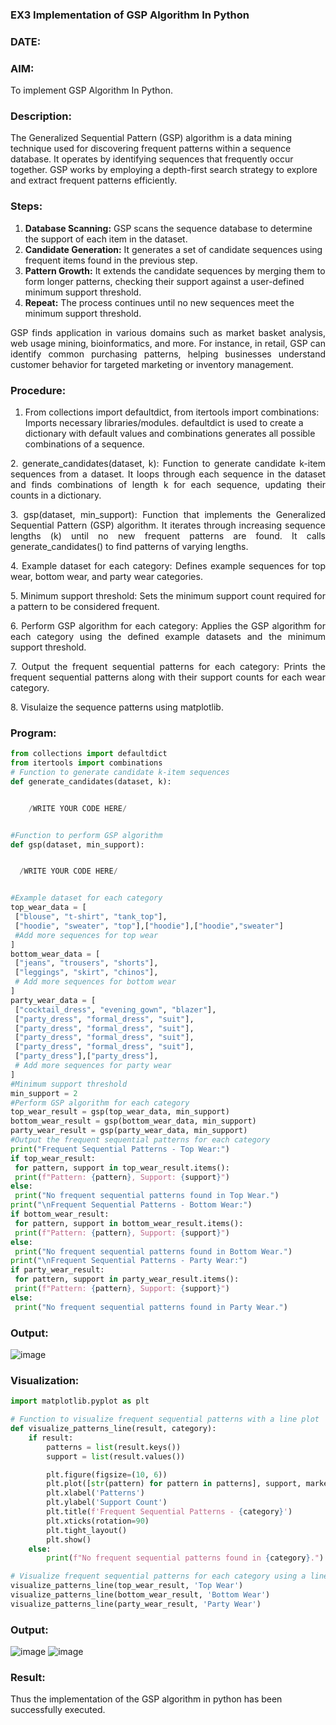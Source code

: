 ### EX3 Implementation of GSP Algorithm In Python
### DATE: 
### AIM: 
To implement GSP Algorithm In Python.
### Description:
The Generalized Sequential Pattern (GSP) algorithm is a data mining technique used for discovering frequent patterns within a sequence database. It operates by identifying sequences that frequently occur together. GSP works by employing a depth-first search strategy to explore and extract frequent patterns efficiently.
### Steps:
1. <strong>Database Scanning:</strong> GSP scans the sequence database to determine the support of each item in the dataset.
2. <strong>Candidate Generation:</strong> It generates a set of candidate sequences using frequent items found in the previous step.
3. <strong>Pattern Growth:</strong> It extends the candidate sequences by merging them to form longer patterns, checking their support against a user-defined minimum support threshold.
4. <strong>Repeat:</strong> The process continues until no new sequences meet the minimum support threshold.
<p align="justify">
GSP finds application in various domains such as market basket analysis, web usage mining, bioinformatics, and more. For instance, in retail, GSP can identify common purchasing patterns, helping businesses understand customer behavior for targeted marketing or inventory management.
</p>

### Procedure:
1. From collections import defaultdict, from itertools import combinations: Imports necessary libraries/modules. defaultdict is
used to create a dictionary with default values and combinations generates all possible combinations of a sequence.</p>
<p align="justify">
2. generate_candidates(dataset, k): Function to generate candidate k-item sequences from a dataset. It loops through each sequence in the
dataset and finds combinations of length k for each sequence, updating their counts in a dictionary.</p>
<p align="justify">
3. gsp(dataset, min_support): Function that implements the Generalized Sequential Pattern (GSP) algorithm. It iterates through increasing
sequence lengths (k) until no new frequent patterns are found. It calls generate_candidates() to find patterns of varying lengths.</p>
<p align="justify">
4. Example dataset for each category: Defines example sequences for top wear, bottom wear, and party wear categories.</p>
<p align="justify">
5. Minimum support threshold: Sets the minimum support count required for a pattern to be considered frequent.</p>
<p align="justify">
6. Perform GSP algorithm for each category: Applies the GSP algorithm for each category using the defined example datasets and the
minimum support threshold.</p>
<p align="justify">
7. Output the frequent sequential patterns for each category: Prints the frequent sequential patterns 
    along with their support counts
for each wear category.</p>
<p align="justify">
8. Visulaize the sequence patterns using matplotlib.

### Program:

```python
from collections import defaultdict
from itertools import combinations
# Function to generate candidate k-item sequences
def generate_candidates(dataset, k):


    /WRITE YOUR CODE HERE/


#Function to perform GSP algorithm
def gsp(dataset, min_support):


  /WRITE YOUR CODE HERE/


#Example dataset for each category
top_wear_data = [
 ["blouse", "t-shirt", "tank_top"],
 ["hoodie", "sweater", "top"],["hoodie"],["hoodie","sweater"]
 #Add more sequences for top wear
]
bottom_wear_data = [
 ["jeans", "trousers", "shorts"],
 ["leggings", "skirt", "chinos"],
 # Add more sequences for bottom wear
]
party_wear_data = [
 ["cocktail_dress", "evening_gown", "blazer"],
 ["party_dress", "formal_dress", "suit"],
 ["party_dress", "formal_dress", "suit"],
 ["party_dress", "formal_dress", "suit"],
 ["party_dress", "formal_dress", "suit"],
 ["party_dress"],["party_dress"],
 # Add more sequences for party wear
]
#Minimum support threshold
min_support = 2
#Perform GSP algorithm for each category
top_wear_result = gsp(top_wear_data, min_support)
bottom_wear_result = gsp(bottom_wear_data, min_support)
party_wear_result = gsp(party_wear_data, min_support)
#Output the frequent sequential patterns for each category
print("Frequent Sequential Patterns - Top Wear:")
if top_wear_result:
 for pattern, support in top_wear_result.items():
 print(f"Pattern: {pattern}, Support: {support}")
else:
 print("No frequent sequential patterns found in Top Wear.")
print("\nFrequent Sequential Patterns - Bottom Wear:")
if bottom_wear_result:
 for pattern, support in bottom_wear_result.items():
 print(f"Pattern: {pattern}, Support: {support}")
else:
 print("No frequent sequential patterns found in Bottom Wear.")
print("\nFrequent Sequential Patterns - Party Wear:")
if party_wear_result:
 for pattern, support in party_wear_result.items():
 print(f"Pattern: {pattern}, Support: {support}")
else:
 print("No frequent sequential patterns found in Party Wear.")
```
### Output:
![image](https://github.com/user-attachments/assets/b288ec37-def6-47ef-894d-f0c2df7e1d1d)


### Visualization:
```python
import matplotlib.pyplot as plt

# Function to visualize frequent sequential patterns with a line plot
def visualize_patterns_line(result, category):
    if result:
        patterns = list(result.keys())
        support = list(result.values())

        plt.figure(figsize=(10, 6))
        plt.plot([str(pattern) for pattern in patterns], support, marker='o', linestyle='-', color='blue')
        plt.xlabel('Patterns')
        plt.ylabel('Support Count')
        plt.title(f'Frequent Sequential Patterns - {category}')
        plt.xticks(rotation=90)
        plt.tight_layout()
        plt.show()
    else:
        print(f"No frequent sequential patterns found in {category}.")

# Visualize frequent sequential patterns for each category using a line plot
visualize_patterns_line(top_wear_result, 'Top Wear')
visualize_patterns_line(bottom_wear_result, 'Bottom Wear')
visualize_patterns_line(party_wear_result, 'Party Wear')
```
### Output:

![image](https://github.com/user-attachments/assets/a5b76156-b230-4ef9-828c-beb5ecc54542)
![image](https://github.com/user-attachments/assets/5098c3d8-6c4c-47f8-81b0-66f5bc5df9d6)

### Result:
Thus the implementation of the GSP algorithm in python has been successfully executed.
